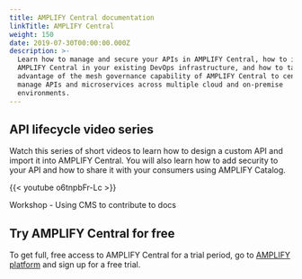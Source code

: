 ```yaml
---
title: AMPLIFY Central documentation
linkTitle: AMPLIFY Central
weight: 150
date: 2019-07-30T00:00:00.000Z
description: >-
  Learn how to manage and secure your APIs in AMPLIFY Central, how to integrate
  AMPLIFY Central in your existing DevOps infrastructure, and how to take
  advantage of the mesh governance capability of AMPLIFY Central to centrally
  manage APIs and microservices across multiple cloud and on-premise
  environments.
---
```

## API lifecycle video series

Watch this series of short videos to learn how to design a custom API and import it into AMPLIFY Central. You will also learn how to add security to your API and how to share it with your consumers using AMPLIFY Catalog.

{{< youtube o6tnpbFr-Lc >}}

Workshop - Using CMS to contribute to docs





## Try AMPLIFY Central for free

To get full, free access to AMPLIFY Central for a trial period, go to [AMPLIFY platform](https://platform.axway.com/) and sign up for a free trial.
